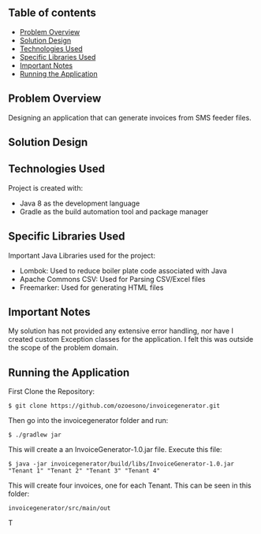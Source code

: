 ## Table of contents
* [Problem Overview](#problem-overview)
* [Solution Design](#solution-design)
* [Technologies Used](#technologies-used)
* [Specific Libraries Used](#specific-libraries-used)
* [Important Notes](#important-notes)
* [Running the Application](#running-the-application)

## Problem Overview
Designing an application that can generate invoices from SMS feeder files.

## Solution Design

	
## Technologies Used
Project is created with:
* Java 8 as the development language
* Gradle as the build automation tool and package manager
	
## Specific Libraries Used
Important Java Libraries used for the project:
* Lombok: Used to reduce boiler plate code associated with Java
* Apache Commons CSV: Used for Parsing CSV/Excel files
* Freemarker: Used for generating HTML files
	
## Important Notes
My solution has not provided any extensive error handling, nor have I created custom Exception classes for the application. I felt this was outside the scope of the problem domain.


## Running the Application
First Clone the Repository:
```
$ git clone https://github.com/ozoesono/invoicegenerator.git
```
Then go into the invoicegenerator folder and run:
```
$ ./gradlew jar
```
This will create a an InvoiceGenerator-1.0.jar file. Execute this file:
```
$ java -jar invoicegenerator/build/libs/InvoiceGenerator-1.0.jar "Tenant 1" "Tenant 2" "Tenant 3" "Tenant 4"
```
This will create four invoices, one for each Tenant. This can be seen in this folder:
```
invoicegenerator/src/main/out
```
T
